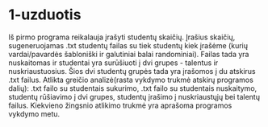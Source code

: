 # 1-uzduotis
Iš pirmo programa reikalauja įrašyti studentų skaičių. Įrašius skaičių, sugeneruojamas .txt studentų failas su tiek studentų kiek įrašėme (kurių vardai/pavardės šabloniški ir galutiniai balai randominiai). Failas tada yra nuskaitomas ir studentai yra surūšiuoti į dvi grupes - talentus ir nuskriaustuosius. Šios dvi studentų grupės tada yra įrašomos į du atskirus .txt failus. Atlikta greičio analizė(rasta vykdymo trukmė atskirų programos dalių): .txt failo su studentais sukurimo, .txt failo su studentais nuskaitymo, studentų rūšiavimo į dvi grupes, studentų įrašimo į nuskriaustųjų bei talentų failus. Kiekvieno žingsnio atlikimo trukmė yra aprašoma programos vykdymo metu.
